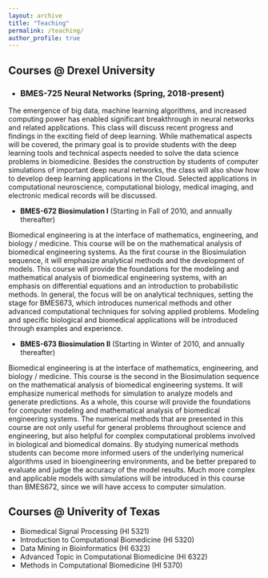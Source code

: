 ```yaml
---
layout: archive
title: "Teaching"
permalink: /teaching/
author_profile: true
---
```


## Courses @ Drexel University
  * ### **BMES-725 Neural Networks** (Spring, 2018-present)
  
  The emergence of big data, machine learning algorithms, and increased computing power has enabled significant breakthrough in neural networks and related applications. This class will discuss recent progress and findings in the exciting field of deep learning. While mathematical aspects will be covered, the primary goal is to provide students with the deep learning tools and technical aspects needed to solve the data science problems in biomedicine. Besides the construction by students of computer simulations of important deep neural networks, the class will also show how to develop deep learning applications in the Cloud. Selected applications in computational neuroscience, computational biology, medical imaging, and electronic medical records will be discussed.
  
  * **BMES-672 Biosimulation I** (Starting in Fall of 2010, and annually thereafter)
  
  Biomedical engineering is at the interface of mathematics, engineering, and biology / medicine. This course will be on the mathematical analysis of biomedical engineering systems. As the first course in the Biosimulation sequence, it will emphasize analytical methods and the development of models. This course will provide the foundations for the modeling and mathematical analysis of biomedical engineering systems, with an emphasis on differential equations and an introduction to probabilistic methods. In general, the focus will be on analytical techniques, setting the stage for BMES673, which introduces numerical methods and other advanced computational techniques for solving applied problems. Modeling and specific biological and biomedical applications will be introduced through examples and experience.
  
  * **BMES-673 Biosimulation II** (Starting in Winter of 2010, and annually thereafter)
  
  Biomedical engineering is at the interface of mathematics, engineering, and biology / medicine. This course is the second in the Biosimulation sequence on the mathematical analysis of biomedical engineering systems. It will emphasize numerical methods for simulation to analyze models and generate predictions. As a whole, this course will provide the foundations for computer modeling and mathematical analysis of biomedical engineering systems. The numerical methods that are presented in this course are not only useful for general problems throughout science and engineering, but also helpful for complex computational problems involved in biological and biomedical domains. By studying numerical methods students can become more informed users of the underlying numerical algorithms used in bioengineering environments, and be better prepared to evaluate and judge the accuracy of the model results. Much more complex and applicable models with simulations will be introduced in this course than BMES672, since we will have access to computer simulation.

## Courses @ Univerity of Texas
  * Biomedical Signal Processing (HI 5321) 
  * Introduction to Computational Biomedicine (HI 5320)
  * Data Mining in Bioinformatics (HI 6323)
  * Advanced Topic in Computational Biomedicine (HI 6322)
  * Methods in Computational Biomedicine (HI 5370)
